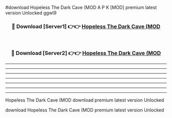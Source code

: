 #download Hopeless The Dark Cave (MOD A P K [MOD] premium latest version Unlocked ggwl9 



<div align="center">
<h3>🔴 Download [Server1] 👉👉 <a href="https://apkdownload3.web.app/">Hopeless The Dark Cave (MOD</a></h3><br>

<h3>🔴 Download [Server2] 👉👉 <a href="https://apkdownload3.web.app/">Hopeless The Dark Cave (MOD</a></h3>
</div>





----------------------------------------------------------

----------------------------------------------------------

----------------------------------------------------------

----------------------------------------------------------

----------------------------------------------------------

----------------------------------------------------------

----------------------------------------------------------

Hopeless The Dark Cave (MOD download premium latest version Unlocked

download Hopeless The Dark Cave (MOD premium latest version Unlocked
